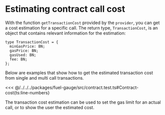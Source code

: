 # Estimating contract call cost

With the function `getTransactionCost` provided by the `provider`, you can get a cost estimation for a specific call. The return type, `TransactionCost`, is an object that contains relevant information for the estimation:

<!-- TODO: stop using hardcoded snippets -->

```ts:line-numbers
type TransactionCost = {
  minGasPrice: BN;
  gasPrice: BN;
  gasUsed: BN;
  fee: BN;
};
```

Below are examples that show how to get the estimated transaction cost from single and multi call transactions.

<<< @/../../../packages/fuel-gauge/src/contract.test.ts#Contract-cost{ts:line-numbers}

The transaction cost estimation can be used to set the gas limit for an actual call, or to show the user the estimated cost.
